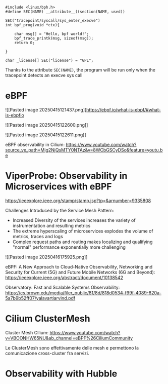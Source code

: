 ```
#include <linux/bph.h>
#define SEC(NAME) __attribute__((section(NAME, used))

SEC("tracepoint/syscall/sys_enter_execve")
int bpf_prog(void *ctx){

	char msg[] = "Hello, bpf world!";
	bpf_trace_printk(msg, sizeof(msg));
	return 0;

}

char _license[] SEC("license") = "GPL";
```
Thanks to the attribute `SEC(NAME)`, the program will be run only when the tracepoint detects an execve sys call


# eBPF
![[Pasted image 20250415121437.png]]https://ebpf.io/what-is-ebpf/#what-is-ebpfio

![[Pasted image 20250415122600.png]]

![[Pasted image 20250415122611.png]]



eBPF observability in Cilium:
https://www.youtube.com/watch?source_ve_path=Mjg2NjQsMTY0NTAz&v=8WCbGSCyDSo&feature=youtu.be

# ViperProbe: Observability in Microservices with eBPF
https://ieeexplore.ieee.org/stamp/stamp.jsp?tp=&arnumber=9335808

Challenges Introduced by the Service Mesh Pattern:
- Increased Diversity of the services increases the variety of instrumentation and resulting metrics
- The extreme hyperscaling of microservices explodes the volume of metrics, traces and logs
- Complex request paths and routing makes localizing and qualifying "normal" performance exponentially more challenging

![[Pasted image 20250416175925.png]]




eBPF: A New Approach to Cloud-Native Observability, Networking and Security for Current (5G) and Future Mobile Networks (6G and Beyond):
https://ieeexplore.ieee.org/abstract/document/10138542


Observatory: Fast and Scalable Systems Observability:
https://cs.brown.edu/media/filer_public/81/8d/818d0534-f99f-4089-820a-5a7b9b52ff07/yalavartiarvind.pdf

# Cilium ClusterMesh
Cluster Mesh CIlium:
https://www.youtube.com/watch?v=VBOONHW65NU&ab_channel=eBPF%26CiliumCommunity

Le ClusterMesh sono effettivamente delle mesh e permettono la comunicazione cross-cluster fra servizi.

# Observability with Hubble

